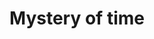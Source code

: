 ---
stars: 5
country: United States
title: Mystery of time
description: Excellent tool to find more about yourself
---